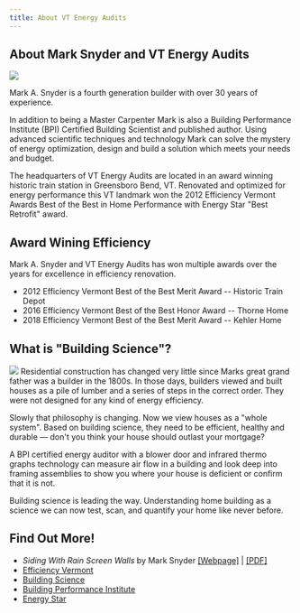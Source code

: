 ```yaml
---
title: About VT Energy Audits
---
```


## About Mark Snyder and VT Energy Audits

<a href="/img/mark.jpg"><img class="round right" src="/img/mark_thumb.jpg"/></a>

Mark A. Snyder is a fourth generation builder with over 30 years of experience. 

In addition to being a Master Carpenter Mark is also a Building Performance
Institute (BPI) Certified Building Scientist and published author.  Using
advanced scientific techniques and technology Mark can solve the mystery of
energy optimization, design and build a solution which meets your needs and
budget.

The headquarters of VT Energy Audits are located in an award winning historic
train station in Greensboro Bend, VT. Renovated and optimized for energy
performance this VT landmark won the 2012 Efficiency Vermont Awards Best of the
Best in Home Performance with Energy Star "Best Retrofit" award. 

## Award Wining Efficiency 

Mark A. Snyder and VT Energy Audits has won multiple awards over the years for
excellence in efficiency renovation. 

* 2012 Efficiency Vermont Best of the Best Merit Award -- Historic Train Depot
* 2016 Efficiency Vermont Best of the Best Honor Award -- Thorne Home
* 2018 Efficiency Vermont Best of the Best Merit Award -- Kehler Home

## What is "Building Science"?

<a href="/img/award-winning-energy-efficient-retrofit-building2.jpg"><img class="round right" src="/img/award-winning-energy-efficient-retrofit-building2-thumb.jpg"/></a>
Residential construction has changed very little since Marks great grand father
was a builder in the 1800s.  In those days, builders viewed and built houses as
a pile of lumber and a series of steps in the correct order.  They were not
designed for any kind of energy efficiency.

Slowly that philosophy is changing. Now we view houses as a "whole system".
Based on building science, they need to be efficient, healthy and durable
&mdash; don't you think your house should outlast your mortgage?

A BPI certified energy auditor with a blower door and infrared thermo graphs
technology can measure air flow in a building and look deep into framing
assemblies to show you where your house is deficient or confirm that it is not.

Building science is leading the way.  Understanding home building as a science
we can now test, scan, and quantify your home like never before.

## Find Out More!

* _Siding With Rain Screen Walls_ by Mark Snyder [[Webpage]](http://www.finehomebuilding.com/how-to/articles/siding-with-rain-screen-walls.aspx) | [[PDF]](/fine-homebuilding.pdf)
* [Efficiency Vermont](https://www.efficiencyvermont.com/)
* [Building Science](http://www.buildingscience.com/)
* [Building Performance Institute](http://www.bpi.com)
* [Energy Star](http://www.energystar.gov/)
